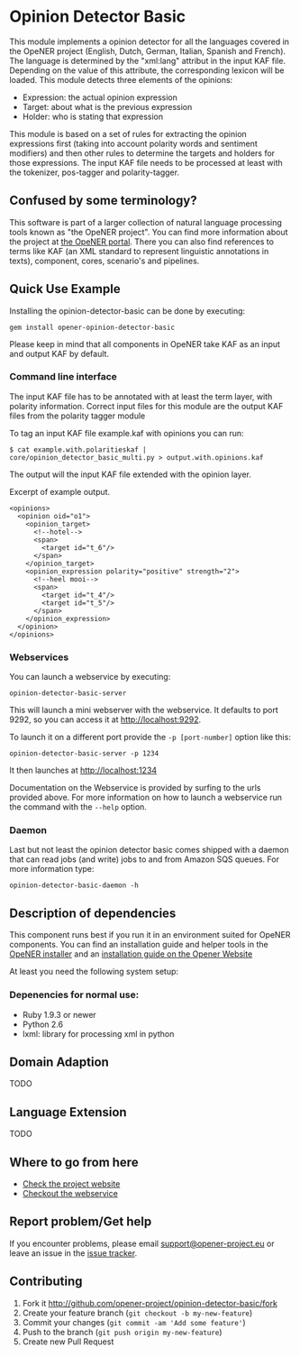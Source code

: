 # Opinion Detector Basic

This module implements a opinion detector for all the languages covered in the
OpeNER project (English, Dutch, German, Italian, Spanish and French). The
language is determined by the "xml:lang" attribut in the input KAF file.
Depending on the value of this attribute, the corresponding lexicon will be
loaded. This module detects three elements of the opinions:

* Expression: the actual opinion expression
* Target: about what is the previous expression
* Holder: who is stating that expression

This module is based on a set of rules for extracting the opinion expressions
first (taking into account polarity words and sentiment modifiers) and then
other rules to determine the targets and holders for those expressions. The
input KAF file needs to be processed at least with the tokenizer, pos-tagger and
polarity-tagger.

## Confused by some terminology?

This software is part of a larger collection of natural language processing
tools known as "the OpeNER project". You can find more information about the
project at [the OpeNER portal](http://opener-project.github.io). There you can
also find references to terms like KAF (an XML standard to represent linguistic
annotations in texts), component, cores, scenario's and pipelines.

## Quick Use Example

Installing the opinion-detector-basic can be done by executing:

    gem install opener-opinion-detector-basic

Please keep in mind that all components in OpeNER take KAF as an input and
output KAF by default.

### Command line interface

The input KAF file has to be annotated with at least the term layer, with
polarity information.  Correct input files for this module are the output KAF
files from the polarity tagger module

To tag an input KAF file example.kaf with opinions you can run:

    $ cat example.with.polaritieskaf | core/opinion_detector_basic_multi.py > output.with.opinions.kaf

The output will the input KAF file extended with the opinion layer.

Excerpt of example output.

    <opinions>
      <opinion oid="o1">
        <opinion_target>
          <!--hotel-->
          <span>
            <target id="t_6"/>
          </span>
        </opinion_target>
        <opinion_expression polarity="positive" strength="2">
          <!--heel mooi-->
          <span>
            <target id="t_4"/>
            <target id="t_5"/>
          </span>
        </opinion_expression>
      </opinion>
    </opinions>

### Webservices

You can launch a webservice by executing:

    opinion-detector-basic-server

This will launch a mini webserver with the webservice. It defaults to port 9292,
so you can access it at <http://localhost:9292>.

To launch it on a different port provide the `-p [port-number]` option like this:

    opinion-detector-basic-server -p 1234

It then launches at <http://localhost:1234>

Documentation on the Webservice is provided by surfing to the urls provided
above. For more information on how to launch a webservice run the command with
the `--help` option.

### Daemon

Last but not least the opinion detector basic comes shipped with a daemon that
can read jobs (and write) jobs to and from Amazon SQS queues. For more
information type:

    opinion-detector-basic-daemon -h

## Description of dependencies

This component runs best if you run it in an environment suited for OpeNER
components. You can find an installation guide and helper tools in the
[OpeNER installer](https://github.com/opener-project/opener-installer) and an
[installation guide on the Opener Website](http://opener-project.github.io/getting-started/how-to/local-installation.html)

At least you need the following system setup:

### Depenencies for normal use:

* Ruby 1.9.3 or newer
* Python 2.6
* lxml: library for processing xml in python

## Domain Adaption

TODO

## Language Extension

TODO

## Where to go from here

* [Check the project website](http://opener-project.github.io)
* [Checkout the webservice](http://opener.olery.com/opinion-detector-basic)

## Report problem/Get help

If you encounter problems, please email <support@opener-project.eu> or leave an
issue in the
[issue tracker](https://github.com/opener-project/opinion-detector-basic/issues).

## Contributing

1. Fork it <http://github.com/opener-project/opinion-detector-basic/fork>
2. Create your feature branch (`git checkout -b my-new-feature`)
3. Commit your changes (`git commit -am 'Add some feature'`)
4. Push to the branch (`git push origin my-new-feature`)
5. Create new Pull Request
